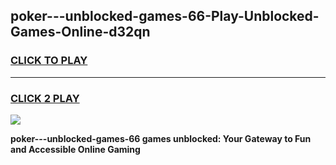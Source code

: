 
## poker---unblocked-games-66-Play-Unblocked-Games-Online-d32qn
<h3>
<a href="https://premium76.site?title=poker---unblocked-games-66&ref=24A">CLICK TO PLAY</a></h3>
<hr>

<h3>
<a href="https://premium76.site?title=poker---unblocked-games-66&ref=24A">CLICK 2 PLAY</a>
  
</h3>

<a href="https://premium76.site?title=poker---unblocked-games-66&ref=24A"><img src="https://clearcache.store/games.png"></a>


**poker---unblocked-games-66 games unblocked: Your Gateway to Fun and Accessible Online Gaming**
